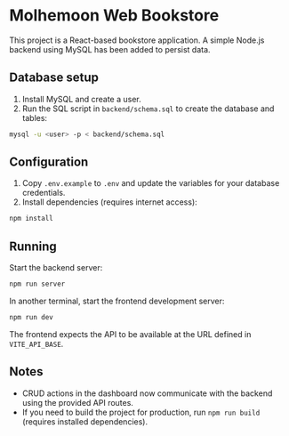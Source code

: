 # Molhemoon Web Bookstore

This project is a React-based bookstore application. A simple Node.js backend using MySQL has been added to persist data.

## Database setup
1. Install MySQL and create a user.
2. Run the SQL script in `backend/schema.sql` to create the database and tables:

```bash
mysql -u <user> -p < backend/schema.sql
```

## Configuration
1. Copy `.env.example` to `.env` and update the variables for your database credentials.
2. Install dependencies (requires internet access):

```bash
npm install
```

## Running
Start the backend server:

```bash
npm run server
```

In another terminal, start the frontend development server:

```bash
npm run dev
```

The frontend expects the API to be available at the URL defined in `VITE_API_BASE`.

## Notes
- CRUD actions in the dashboard now communicate with the backend using the provided API routes.
- If you need to build the project for production, run `npm run build` (requires installed dependencies).
